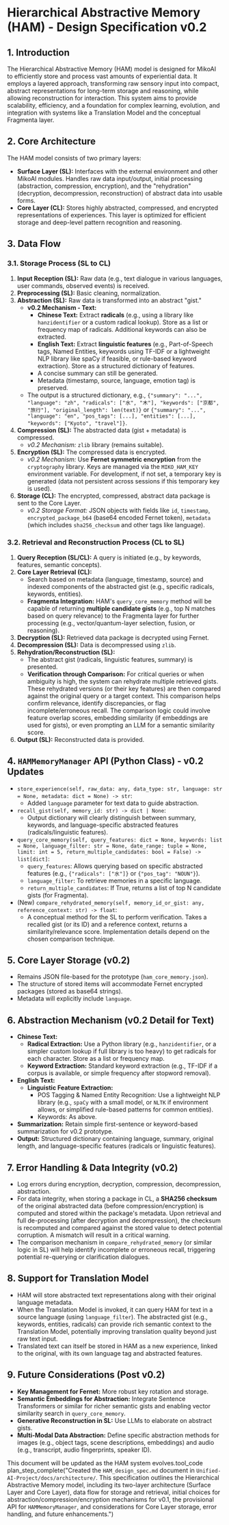 # Hierarchical Abstractive Memory (HAM) - Design Specification v0.2

## 1. Introduction

The Hierarchical Abstractive Memory (HAM) model is designed for MikoAI to efficiently store and process vast amounts of experiential data. It employs a layered approach, transforming raw sensory input into compact, abstract representations for long-term storage and reasoning, while allowing reconstruction for interaction. This system aims to provide scalability, efficiency, and a foundation for complex learning, evolution, and integration with systems like a Translation Model and the conceptual Fragmenta layer.

## 2. Core Architecture

The HAM model consists of two primary layers:

*   **Surface Layer (SL):** Interfaces with the external environment and other MikoAI modules. Handles raw data input/output, initial processing (abstraction, compression, encryption), and the "rehydration" (decryption, decompression, reconstruction) of abstract data into usable forms.
*   **Core Layer (CL):** Stores highly abstracted, compressed, and encrypted representations of experiences. This layer is optimized for efficient storage and deep-level pattern recognition and reasoning.

## 3. Data Flow

### 3.1. Storage Process (SL to CL)

1.  **Input Reception (SL):** Raw data (e.g., text dialogue in various languages, user commands, observed events) is received.
2.  **Preprocessing (SL):** Basic cleaning, normalization.
3.  **Abstraction (SL):** Raw data is transformed into an abstract "gist."
    *   **v0.2 Mechanism - Text:**
        *   **Chinese Text:** Extract **radicals** (e.g., using a library like `hanzidentifier` or a custom radical lookup). Store as a list or frequency map of radicals. Additional keywords can also be extracted.
        *   **English Text:** Extract **linguistic features** (e.g., Part-of-Speech tags, Named Entities, keywords using TF-IDF or a lightweight NLP library like spaCy if feasible, or rule-based keyword extraction). Store as a structured dictionary of features.
        *   A concise summary can still be generated.
        *   Metadata (timestamp, source, language, emotion tag) is preserved.
    *   The output is a structured dictionary, e.g., `{"summary": "...", "language": "zh", "radicals": ["水", "木"], "keywords": ["京都", "旅行"], "original_length": len(text)}` or `{"summary": "...", "language": "en", "pos_tags": [...], "entities": [...], "keywords": ["Kyoto", "travel"]}`.
4.  **Compression (SL):** The abstracted data (gist + metadata) is compressed.
    *   *v0.2 Mechanism:* `zlib` library (remains suitable).
5.  **Encryption (SL):** The compressed data is encrypted.
    *   *v0.2 Mechanism:* Use **Fernet symmetric encryption** from the `cryptography` library. Keys are managed via the `MIKO_HAM_KEY` environment variable. For development, if not set, a temporary key is generated (data not persistent across sessions if this temporary key is used).
6.  **Storage (CL):** The encrypted, compressed, abstract data package is sent to the Core Layer.
    *   *v0.2 Storage Format:* JSON objects with fields like `id`, `timestamp`, `encrypted_package_b64` (base64 encoded Fernet token), `metadata` (which includes `sha256_checksum` and other tags like language).

### 3.2. Retrieval and Reconstruction Process (CL to SL)

1.  **Query Reception (SL/CL):** A query is initiated (e.g., by keywords, features, semantic concepts).
2.  **Core Layer Retrieval (CL):**
    *   Search based on metadata (language, timestamp, source) and indexed components of the abstracted gist (e.g., specific radicals, keywords, entities).
    *   **Fragmenta Integration:** HAM's `query_core_memory` method will be capable of returning **multiple candidate gists** (e.g., top N matches based on query relevance) to the Fragmenta layer for further processing (e.g., vector/quantum-layer selection, fusion, or reasoning).
3.  **Decryption (SL):** Retrieved data package is decrypted using Fernet.
4.  **Decompression (SL):** Data is decompressed using `zlib`.
5.  **Rehydration/Reconstruction (SL):**
    *   The abstract gist (radicals, linguistic features, summary) is presented.
    *   **Verification through Comparison:** For critical queries or when ambiguity is high, the system can rehydrate multiple retrieved gists. These rehydrated versions (or their key features) are then compared against the original query or a target context. This comparison helps confirm relevance, identify discrepancies, or flag incomplete/erroneous recall. The comparison logic could involve feature overlap scores, embedding similarity (if embeddings are used for gists), or even prompting an LLM for a semantic similarity score.
6.  **Output (SL):** Reconstructed data is provided.

## 4. `HAMMemoryManager` API (Python Class) - v0.2 Updates

*   `store_experience(self, raw_data: any, data_type: str, language: str = None, metadata: dict = None) -> str`:
    *   Added `language` parameter for text data to guide abstraction.
*   `recall_gist(self, memory_id: str) -> dict | None`:
    *   Output dictionary will clearly distinguish between summary, keywords, and language-specific abstracted features (radicals/linguistic features).
*   `query_core_memory(self, query_features: dict = None, keywords: list = None, language_filter: str = None, date_range: tuple = None, limit: int = 5, return_multiple_candidates: bool = False) -> list[dict]`:
    *   `query_features`: Allows querying based on specific abstracted features (e.g., `{"radicals": ["水"]}` or `{"pos_tag": "NOUN"}`).
    *   `language_filter`: To retrieve memories in a specific language.
    *   `return_multiple_candidates`: If True, returns a list of top N candidate gists (for Fragmenta).
*   (New) `compare_rehydrated_memory(self, memory_id_or_gist: any, reference_context: str) -> float`:
    *   A conceptual method for the SL to perform verification. Takes a recalled gist (or its ID) and a reference context, returns a similarity/relevance score. Implementation details depend on the chosen comparison technique.

## 5. Core Layer Storage (v0.2)

*   Remains JSON file-based for the prototype (`ham_core_memory.json`).
*   The structure of stored items will accommodate Fernet encrypted packages (stored as base64 strings).
*   Metadata will explicitly include `language`.

## 6. Abstraction Mechanism (v0.2 Detail for Text)

*   **Chinese Text:**
    *   **Radical Extraction:** Use a Python library (e.g., `hanzidentifier`, or a simpler custom lookup if full library is too heavy) to get radicals for each character. Store as a list or frequency map.
    *   **Keyword Extraction:** Standard keyword extraction (e.g., TF-IDF if a corpus is available, or simple frequency after stopword removal).
*   **English Text:**
    *   **Linguistic Feature Extraction:**
        *   POS Tagging & Named Entity Recognition: Use a lightweight NLP library (e.g., `spaCy` with a small model, or `NLTK` if environment allows, or simplified rule-based patterns for common entities).
        *   Keywords: As above.
*   **Summarization:** Retain simple first-sentence or keyword-based summarization for v0.2 prototype.
*   **Output:** Structured dictionary containing language, summary, original length, and language-specific features (radicals or linguistic features).

## 7. Error Handling & Data Integrity (v0.2)

*   Log errors during encryption, decryption, compression, decompression, abstraction.
*   For data integrity, when storing a package in CL, a **SHA256 checksum** of the original abstracted data (before compression/encryption) is computed and stored within the package's metadata. Upon retrieval and full de-processing (after decryption and decompression), the checksum is recomputed and compared against the stored value to detect potential corruption. A mismatch will result in a critical warning.
*   The comparison mechanism in `compare_rehydrated_memory` (or similar logic in SL) will help identify incomplete or erroneous recall, triggering potential re-querying or clarification dialogues.

## 8. Support for Translation Model

*   HAM will store abstracted text representations along with their original language metadata.
*   When the Translation Model is invoked, it can query HAM for text in a source language (using `language_filter`). The abstracted gist (e.g., keywords, entities, radicals) can provide rich semantic context to the Translation Model, potentially improving translation quality beyond just raw text input.
*   Translated text can itself be stored in HAM as a new experience, linked to the original, with its own language tag and abstracted features.

## 9. Future Considerations (Post v0.2)
*   **Key Management for Fernet:** More robust key rotation and storage.
*   **Semantic Embeddings for Abstraction:** Integrate Sentence Transformers or similar for richer semantic gists and enabling vector similarity search in `query_core_memory`.
*   **Generative Reconstruction in SL:** Use LLMs to elaborate on abstract gists.
*   **Multi-Modal Data Abstraction:** Define specific abstraction methods for images (e.g., object tags, scene descriptions, embeddings) and audio (e.g., transcript, audio fingerprints, speaker ID).

This document will be updated as the HAM system evolves.tool_code
plan_step_complete("Created the `HAM_design_spec.md` document in `Unified-AI-Project/docs/architecture/`. This specification outlines the Hierarchical Abstractive Memory model, including its two-layer architecture (Surface Layer and Core Layer), data flow for storage and retrieval, initial choices for abstraction/compression/encryption mechanisms for v0.1, the provisional API for `HAMMemoryManager`, and considerations for Core Layer storage, error handling, and future enhancements.")

